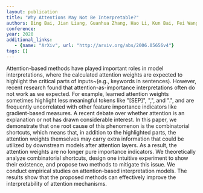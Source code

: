 ```yaml
---
layout: publication
title: "Why Attentions May Not Be Interpretable?"
authors: Bing Bai, Jian Liang, Guanhua Zhang, Hao Li, Kun Bai, Fei Wang
conference: 
year: 2020
additional_links: 
   - {name: "ArXiv", url: "http://arxiv.org/abs/2006.05656v4"}
tags: []
---
```

Attention-based methods have played important roles in model interpretations,
where the calculated attention weights are expected to highlight the critical
parts of inputs~(e.g., keywords in sentences). However, recent research found
that attention-as-importance interpretations often do not work as we expected.
For example, learned attention weights sometimes highlight less meaningful
tokens like "[SEP]", ",", and ".", and are frequently uncorrelated with other
feature importance indicators like gradient-based measures. A recent debate
over whether attention is an explanation or not has drawn considerable
interest. In this paper, we demonstrate that one root cause of this phenomenon
is the combinatorial shortcuts, which means that, in addition to the
highlighted parts, the attention weights themselves may carry extra information
that could be utilized by downstream models after attention layers. As a
result, the attention weights are no longer pure importance indicators. We
theoretically analyze combinatorial shortcuts, design one intuitive experiment
to show their existence, and propose two methods to mitigate this issue. We
conduct empirical studies on attention-based interpretation models. The results
show that the proposed methods can effectively improve the interpretability of
attention mechanisms.